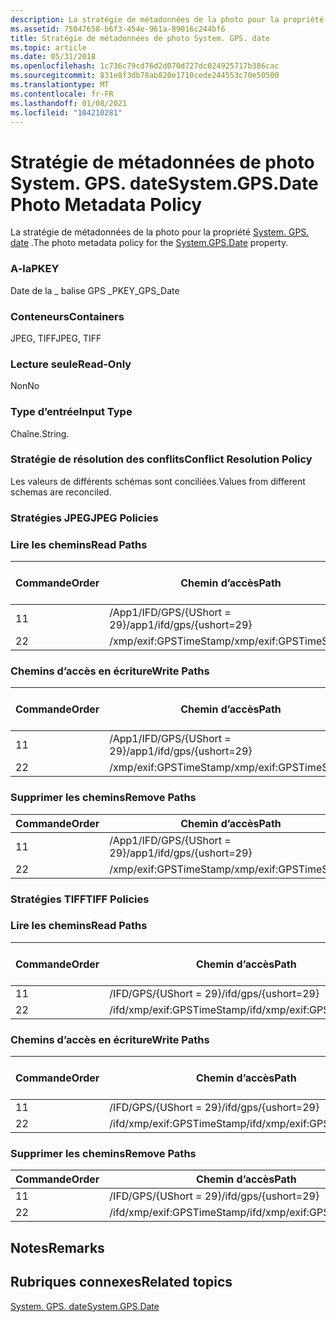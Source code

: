 ```yaml
---
description: La stratégie de métadonnées de la photo pour la propriété System. GPS. date.
ms.assetid: 75047658-b6f3-454e-961a-89016c244bf6
title: Stratégie de métadonnées de photo System. GPS. date
ms.topic: article
ms.date: 05/31/2018
ms.openlocfilehash: 1c736c79cd76d2d070d727dc024925717b386cac
ms.sourcegitcommit: 831e8f3db78ab820e1710cede244553c70e50500
ms.translationtype: MT
ms.contentlocale: fr-FR
ms.lasthandoff: 01/08/2021
ms.locfileid: "104210281"
---
```

# <a name="systemgpsdate-photo-metadata-policy"></a><span data-ttu-id="ca4ab-103">Stratégie de métadonnées de photo System. GPS. date</span><span class="sxs-lookup"><span data-stu-id="ca4ab-103">System.GPS.Date Photo Metadata Policy</span></span>

<span data-ttu-id="ca4ab-104">La stratégie de métadonnées de la photo pour la propriété [System. GPS. date](../properties/props-system-gps-date.md) .</span><span class="sxs-lookup"><span data-stu-id="ca4ab-104">The photo metadata policy for the [System.GPS.Date](../properties/props-system-gps-date.md) property.</span></span>

### <a name="pkey"></a><span data-ttu-id="ca4ab-105">A-la</span><span class="sxs-lookup"><span data-stu-id="ca4ab-105">PKEY</span></span>

<span data-ttu-id="ca4ab-106">Date de la \_ balise GPS \_</span><span class="sxs-lookup"><span data-stu-id="ca4ab-106">PKEY\_GPS\_Date</span></span>

### <a name="containers"></a><span data-ttu-id="ca4ab-107">Conteneurs</span><span class="sxs-lookup"><span data-stu-id="ca4ab-107">Containers</span></span>

<span data-ttu-id="ca4ab-108">JPEG, TIFF</span><span class="sxs-lookup"><span data-stu-id="ca4ab-108">JPEG, TIFF</span></span>

### <a name="read-only"></a><span data-ttu-id="ca4ab-109">Lecture seule</span><span class="sxs-lookup"><span data-stu-id="ca4ab-109">Read-Only</span></span>

<span data-ttu-id="ca4ab-110">Non</span><span class="sxs-lookup"><span data-stu-id="ca4ab-110">No</span></span>

### <a name="input-type"></a><span data-ttu-id="ca4ab-111">Type d’entrée</span><span class="sxs-lookup"><span data-stu-id="ca4ab-111">Input Type</span></span>

<span data-ttu-id="ca4ab-112">Chaîne.</span><span class="sxs-lookup"><span data-stu-id="ca4ab-112">String.</span></span>

### <a name="conflict-resolution-policy"></a><span data-ttu-id="ca4ab-113">Stratégie de résolution des conflits</span><span class="sxs-lookup"><span data-stu-id="ca4ab-113">Conflict Resolution Policy</span></span>

<span data-ttu-id="ca4ab-114">Les valeurs de différents schémas sont conciliées.</span><span class="sxs-lookup"><span data-stu-id="ca4ab-114">Values from different schemas are reconciled.</span></span>

### <a name="jpeg-policies"></a><span data-ttu-id="ca4ab-115">Stratégies JPEG</span><span class="sxs-lookup"><span data-stu-id="ca4ab-115">JPEG Policies</span></span>

### <a name="read-paths"></a><span data-ttu-id="ca4ab-116">Lire les chemins</span><span class="sxs-lookup"><span data-stu-id="ca4ab-116">Read Paths</span></span>



| <span data-ttu-id="ca4ab-117">Commande</span><span class="sxs-lookup"><span data-stu-id="ca4ab-117">Order</span></span> | <span data-ttu-id="ca4ab-118">Chemin d’accès</span><span class="sxs-lookup"><span data-stu-id="ca4ab-118">Path</span></span>                      | <span data-ttu-id="ca4ab-119">Format de disque</span><span class="sxs-lookup"><span data-stu-id="ca4ab-119">Disk Format</span></span> |
|-------|---------------------------|-------------|
| <span data-ttu-id="ca4ab-120">1</span><span class="sxs-lookup"><span data-stu-id="ca4ab-120">1</span></span>     | <span data-ttu-id="ca4ab-121">/App1/IFD/GPS/{UShort = 29}</span><span class="sxs-lookup"><span data-stu-id="ca4ab-121">/app1/ifd/gps/{ushort=29}</span></span> | <span data-ttu-id="ca4ab-122">ascii</span><span class="sxs-lookup"><span data-stu-id="ca4ab-122">ascii</span></span>       |
| <span data-ttu-id="ca4ab-123">2</span><span class="sxs-lookup"><span data-stu-id="ca4ab-123">2</span></span>     | <span data-ttu-id="ca4ab-124">/xmp/exif:GPSTimeStamp</span><span class="sxs-lookup"><span data-stu-id="ca4ab-124">/xmp/exif:GPSTimeStamp</span></span>    | <span data-ttu-id="ca4ab-125">unicode</span><span class="sxs-lookup"><span data-stu-id="ca4ab-125">unicode</span></span>     |



 

### <a name="write-paths"></a><span data-ttu-id="ca4ab-126">Chemins d’accès en écriture</span><span class="sxs-lookup"><span data-stu-id="ca4ab-126">Write Paths</span></span>



| <span data-ttu-id="ca4ab-127">Commande</span><span class="sxs-lookup"><span data-stu-id="ca4ab-127">Order</span></span> | <span data-ttu-id="ca4ab-128">Chemin d’accès</span><span class="sxs-lookup"><span data-stu-id="ca4ab-128">Path</span></span>                      | <span data-ttu-id="ca4ab-129">Format de disque</span><span class="sxs-lookup"><span data-stu-id="ca4ab-129">Disk Format</span></span> |
|-------|---------------------------|-------------|
| <span data-ttu-id="ca4ab-130">1</span><span class="sxs-lookup"><span data-stu-id="ca4ab-130">1</span></span>     | <span data-ttu-id="ca4ab-131">/App1/IFD/GPS/{UShort = 29}</span><span class="sxs-lookup"><span data-stu-id="ca4ab-131">/app1/ifd/gps/{ushort=29}</span></span> | <span data-ttu-id="ca4ab-132">ascii</span><span class="sxs-lookup"><span data-stu-id="ca4ab-132">ascii</span></span>       |
| <span data-ttu-id="ca4ab-133">2</span><span class="sxs-lookup"><span data-stu-id="ca4ab-133">2</span></span>     | <span data-ttu-id="ca4ab-134">/xmp/exif:GPSTimeStamp</span><span class="sxs-lookup"><span data-stu-id="ca4ab-134">/xmp/exif:GPSTimeStamp</span></span>    | <span data-ttu-id="ca4ab-135">unicode</span><span class="sxs-lookup"><span data-stu-id="ca4ab-135">unicode</span></span>     |



 

### <a name="remove-paths"></a><span data-ttu-id="ca4ab-136">Supprimer les chemins</span><span class="sxs-lookup"><span data-stu-id="ca4ab-136">Remove Paths</span></span>



| <span data-ttu-id="ca4ab-137">Commande</span><span class="sxs-lookup"><span data-stu-id="ca4ab-137">Order</span></span> | <span data-ttu-id="ca4ab-138">Chemin d’accès</span><span class="sxs-lookup"><span data-stu-id="ca4ab-138">Path</span></span>                      |
|-------|---------------------------|
| <span data-ttu-id="ca4ab-139">1</span><span class="sxs-lookup"><span data-stu-id="ca4ab-139">1</span></span>     | <span data-ttu-id="ca4ab-140">/App1/IFD/GPS/{UShort = 29}</span><span class="sxs-lookup"><span data-stu-id="ca4ab-140">/app1/ifd/gps/{ushort=29}</span></span> |
| <span data-ttu-id="ca4ab-141">2</span><span class="sxs-lookup"><span data-stu-id="ca4ab-141">2</span></span>     | <span data-ttu-id="ca4ab-142">/xmp/exif:GPSTimeStamp</span><span class="sxs-lookup"><span data-stu-id="ca4ab-142">/xmp/exif:GPSTimeStamp</span></span>    |



 

### <a name="tiff-policies"></a><span data-ttu-id="ca4ab-143">Stratégies TIFF</span><span class="sxs-lookup"><span data-stu-id="ca4ab-143">TIFF Policies</span></span>

### <a name="read-paths"></a><span data-ttu-id="ca4ab-144">Lire les chemins</span><span class="sxs-lookup"><span data-stu-id="ca4ab-144">Read Paths</span></span>



| <span data-ttu-id="ca4ab-145">Commande</span><span class="sxs-lookup"><span data-stu-id="ca4ab-145">Order</span></span> | <span data-ttu-id="ca4ab-146">Chemin d’accès</span><span class="sxs-lookup"><span data-stu-id="ca4ab-146">Path</span></span>                       | <span data-ttu-id="ca4ab-147">Format de disque</span><span class="sxs-lookup"><span data-stu-id="ca4ab-147">Disk Format</span></span> |
|-------|----------------------------|-------------|
| <span data-ttu-id="ca4ab-148">1</span><span class="sxs-lookup"><span data-stu-id="ca4ab-148">1</span></span>     | <span data-ttu-id="ca4ab-149">/IFD/GPS/{UShort = 29}</span><span class="sxs-lookup"><span data-stu-id="ca4ab-149">/ifd/gps/{ushort=29}</span></span>       | <span data-ttu-id="ca4ab-150">ascii</span><span class="sxs-lookup"><span data-stu-id="ca4ab-150">ascii</span></span>       |
| <span data-ttu-id="ca4ab-151">2</span><span class="sxs-lookup"><span data-stu-id="ca4ab-151">2</span></span>     | <span data-ttu-id="ca4ab-152">/ifd/xmp/exif:GPSTimeStamp</span><span class="sxs-lookup"><span data-stu-id="ca4ab-152">/ifd/xmp/exif:GPSTimeStamp</span></span> | <span data-ttu-id="ca4ab-153">unicode</span><span class="sxs-lookup"><span data-stu-id="ca4ab-153">unicode</span></span>     |



 

### <a name="write-paths"></a><span data-ttu-id="ca4ab-154">Chemins d’accès en écriture</span><span class="sxs-lookup"><span data-stu-id="ca4ab-154">Write Paths</span></span>



| <span data-ttu-id="ca4ab-155">Commande</span><span class="sxs-lookup"><span data-stu-id="ca4ab-155">Order</span></span> | <span data-ttu-id="ca4ab-156">Chemin d’accès</span><span class="sxs-lookup"><span data-stu-id="ca4ab-156">Path</span></span>                       | <span data-ttu-id="ca4ab-157">Format de disque</span><span class="sxs-lookup"><span data-stu-id="ca4ab-157">Disk Format</span></span> |
|-------|----------------------------|-------------|
| <span data-ttu-id="ca4ab-158">1</span><span class="sxs-lookup"><span data-stu-id="ca4ab-158">1</span></span>     | <span data-ttu-id="ca4ab-159">/IFD/GPS/{UShort = 29}</span><span class="sxs-lookup"><span data-stu-id="ca4ab-159">/ifd/gps/{ushort=29}</span></span>       | <span data-ttu-id="ca4ab-160">ascii</span><span class="sxs-lookup"><span data-stu-id="ca4ab-160">ascii</span></span>       |
| <span data-ttu-id="ca4ab-161">2</span><span class="sxs-lookup"><span data-stu-id="ca4ab-161">2</span></span>     | <span data-ttu-id="ca4ab-162">/ifd/xmp/exif:GPSTimeStamp</span><span class="sxs-lookup"><span data-stu-id="ca4ab-162">/ifd/xmp/exif:GPSTimeStamp</span></span> | <span data-ttu-id="ca4ab-163">unicode</span><span class="sxs-lookup"><span data-stu-id="ca4ab-163">unicode</span></span>     |



 

### <a name="remove-paths"></a><span data-ttu-id="ca4ab-164">Supprimer les chemins</span><span class="sxs-lookup"><span data-stu-id="ca4ab-164">Remove Paths</span></span>



| <span data-ttu-id="ca4ab-165">Commande</span><span class="sxs-lookup"><span data-stu-id="ca4ab-165">Order</span></span> | <span data-ttu-id="ca4ab-166">Chemin d’accès</span><span class="sxs-lookup"><span data-stu-id="ca4ab-166">Path</span></span>                       |
|-------|----------------------------|
| <span data-ttu-id="ca4ab-167">1</span><span class="sxs-lookup"><span data-stu-id="ca4ab-167">1</span></span>     | <span data-ttu-id="ca4ab-168">/IFD/GPS/{UShort = 29}</span><span class="sxs-lookup"><span data-stu-id="ca4ab-168">/ifd/gps/{ushort=29}</span></span>       |
| <span data-ttu-id="ca4ab-169">2</span><span class="sxs-lookup"><span data-stu-id="ca4ab-169">2</span></span>     | <span data-ttu-id="ca4ab-170">/ifd/xmp/exif:GPSTimeStamp</span><span class="sxs-lookup"><span data-stu-id="ca4ab-170">/ifd/xmp/exif:GPSTimeStamp</span></span> |



 

## <a name="remarks"></a><span data-ttu-id="ca4ab-171">Notes</span><span class="sxs-lookup"><span data-stu-id="ca4ab-171">Remarks</span></span>

## <a name="related-topics"></a><span data-ttu-id="ca4ab-172">Rubriques connexes</span><span class="sxs-lookup"><span data-stu-id="ca4ab-172">Related topics</span></span>

<dl> <dt>

[<span data-ttu-id="ca4ab-173">System. GPS. date</span><span class="sxs-lookup"><span data-stu-id="ca4ab-173">System.GPS.Date</span></span>](../properties/props-system-gps-date.md)
</dt> </dl>

 

 
